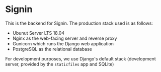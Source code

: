 # Signin

This is the backend for Signin.
The production stack used is as follows:

* Ubunut Server LTS 18.04
* Nginx as the web-facing server and reverse proxy
* Gunicorn which runs the Django web application
* PostgreSQL as the relational database

For development purposes, we use Django's default stack (development server, provided by the `staticfiles` app and SQLite)